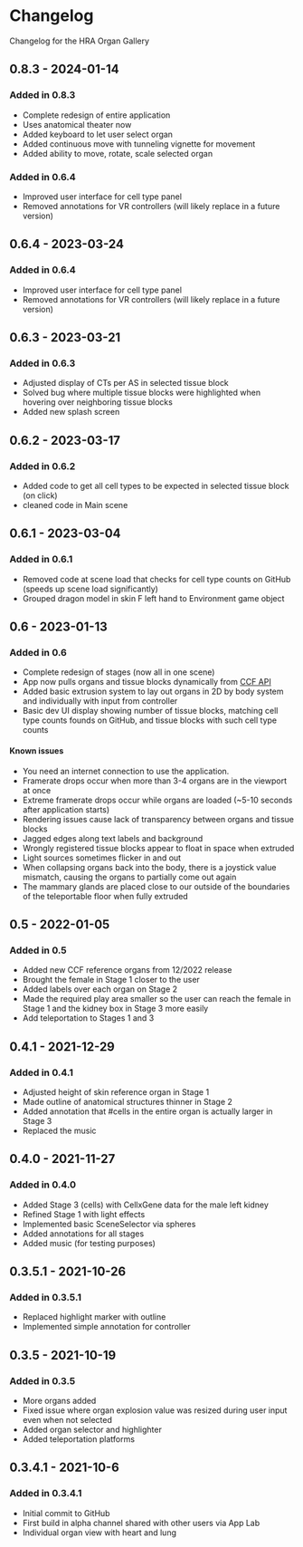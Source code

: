 # Changelog

Changelog for the HRA Organ Gallery

## 0.8.3 - 2024-01-14

### Added in 0.8.3

* Complete redesign of entire application
* Uses anatomical theater now
* Added keyboard to let user select organ
* Added continuous move with tunneling vignette for movement
* Added ability to move, rotate, scale selected organ

### Added in 0.6.4

* Improved user interface for cell type panel
* Removed annotations for VR controllers (will likely replace in a future version)

## 0.6.4 - 2023-03-24

### Added in 0.6.4

* Improved user interface for cell type panel
* Removed annotations for VR controllers (will likely replace in a future version)

## 0.6.3 - 2023-03-21

### Added in 0.6.3

* Adjusted display of CTs per AS in selected tissue block
* Solved bug where multiple tissue blocks were highlighted when hovering over neighboring tissue blocks
* Added new splash screen

## 0.6.2 - 2023-03-17

### Added in 0.6.2

* Added code to get all cell types to be expected in selected tissue block (on click)
* cleaned code in Main scene

## 0.6.1 - 2023-03-04

### Added in 0.6.1

* Removed code at scene load that checks for cell type counts on GitHub (speeds up scene load significantly)
* Grouped dragon model in skin F left hand to Environment game object

## 0.6 - 2023-01-13

### Added in 0.6

* Complete redesign of stages (now all in one scene)
* App now pulls organs and tissue blocks dynamically from [CCF API](https://ccf-api.hubmapconsortium.org)
* Added basic extrusion system to lay out organs in 2D by body system and individually with input from controller
* Basic dev UI display showing number of tissue blocks, matching cell type counts founds on GitHub, and tissue blocks with such cell type counts

#### Known issues
* You need an internet connection to use the application. 
* Framerate drops occur when more than 3-4 organs are in the viewport at once
* Extreme framerate drops occur while organs are loaded (~5-10 seconds after application starts)
* Rendering issues cause lack of transparency between organs and tissue blocks 
* Jagged edges along text labels and background
* Wrongly registered tissue blocks appear to float in space when extruded
* Light sources sometimes flicker in and out
* When collapsing organs back into the body, there is a joystick value mismatch, causing the organs to partially come out again
* The mammary glands are placed close to our outside of the boundaries of the teleportable floor when fully extruded 

## 0.5 - 2022-01-05

### Added in 0.5

* Added new CCF reference organs from 12/2022 release
* Brought the female in Stage 1 closer to the user
* Added labels over each organ on Stage 2
* Made the required play area smaller so the user can reach the female in Stage 1 and the kidney box in Stage 3 more easily
* Add teleportation to Stages 1 and 3 

## 0.4.1 - 2021-12-29

### Added in 0.4.1

* Adjusted height of skin reference organ in Stage 1
* Made outline of anatomical structures thinner in Stage 2
* Added annotation that #cells in the entire organ is actually larger in Stage 3
* Replaced the music

## 0.4.0 - 2021-11-27

### Added in 0.4.0

* Added Stage 3 (cells) with CellxGene data for the male left kidney
* Refined Stage 1 with light effects
* Implemented basic SceneSelector via spheres
* Added annotations for all stages
* Added music (for testing purposes) 

## 0.3.5.1 - 2021-10-26

### Added in 0.3.5.1

* Replaced highlight marker with outline
* Implemented simple annotation for controller

## 0.3.5 - 2021-10-19

### Added in 0.3.5

* More organs added
* Fixed issue where organ explosion value was resized during user input even when not selected
* Added organ selector and highlighter
* Added teleportation platforms

## 0.3.4.1 - 2021-10-6

### Added in 0.3.4.1

* Initial commit to GitHub
* First build in alpha channel shared with other users via App Lab
* Individual organ view with heart and lung